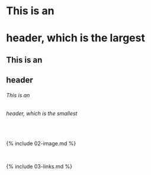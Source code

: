 # This is an <h1> header, which is the largest

## This is an <h2> header

###### This is an <h6> header, which is the smallest


<br>

{% include 02-image.md %}

<br>

{% include 03-links.md %}

